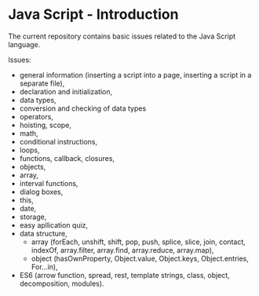 # Java Script - Introduction

The current repository contains basic issues related to the Java Script language.

Issues:

- general information (inserting a script into a page, inserting a script in a separate file),
- declaration and initialization,
- data types,
- conversion and checking of data types
- operators, 
- hoisting, scope,
- math,
- conditional instructions,
- loops,
- functions, callback, closures,
- objects,
- array,
- interval functions,
- dialog boxes,
- this,
- date,
- storage,
- easy apllication quiz,
- data structure,
  - array (forEach, unshift, shift, pop, push, splice, slice, join, contact, indexOf, array.filter, array.find, array.reduce, array.map),
  - object (hasOwnProperty, Object.value, Object.keys, Object.entries, For...in),
- ES6 (arrow function, spread, rest, template strings, class, object, decomposition, modules).
